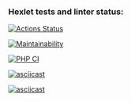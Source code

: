 ### Hexlet tests and linter status:
[![Actions Status](https://github.com/just-evv/php-project-lvl1/workflows/hexlet-check/badge.svg)](https://github.com/just-evv/php-project-lvl1/actions)

[![Maintainability](https://api.codeclimate.com/v1/badges/a99a88d28ad37a79dbf6/maintainability)](https://codeclimate.com/github/codeclimate/codeclimate/maintainability)

[![PHP CI](https://github.com/just-evv/php-project-lvl1/workflows/PHP%20CI/badge.svg)](https://github.com/just-evv/php-project-lvl1/actions)

[![asciicast](https://asciinema.org/a/upBCokebkZ7oGHepHRR5SLY2k.svg)](https://asciinema.org/a/upBCokebkZ7oGHepHRR5SLY2k?speed=2)

[![asciicast](https://asciinema.org/a/7Z0Zj5MhkYs5ruO0TU5JKr8pL.svg)](https://asciinema.org/a/7Z0Zj5MhkYs5ruO0TU5JKr8pL?speed=2)